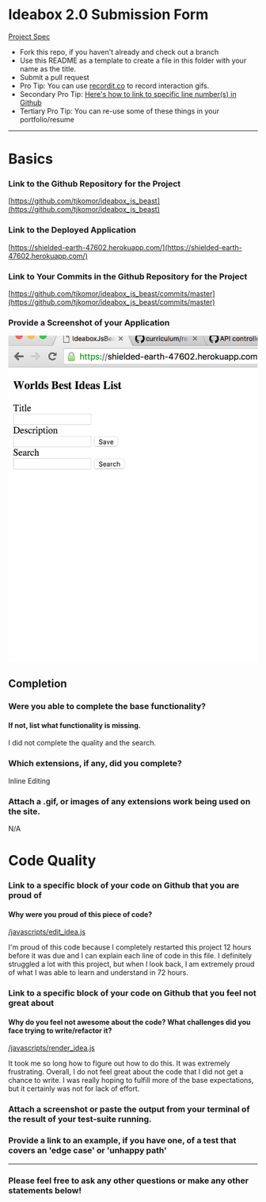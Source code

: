 # Ideabox 2.0 Submission Form
[Project Spec](https://github.com/turingschool/curriculum/blob/master/source/projects/revenge_of_idea_box.markdown)

* Fork this repo, if you haven't already and check out a branch
* Use this README as a template to create a file in this folder with your name as the title.
* Submit a pull request
* Pro Tip: You can use [recordit.co](http://recordit.co/) to record interaction gifs.
* Secondary Pro Tip: [Here's how to link to specific line number(s) in Github](http://stackoverflow.com/questions/23821235/how-to-link-to-specific-line-number-on-github)
* Tertiary Pro Tip: You can re-use some of these things in your portfolio/resume

------

# Basics

### Link to the Github Repository for the Project
[https://github.com/tjkomor/ideabox_js_beast](https://github.com/tjkomor/ideabox_js_beast)

### Link to the Deployed Application
[https://shielded-earth-47602.herokuapp.com/](https://shielded-earth-47602.herokuapp.com/)

### Link to Your Commits in the Github Repository for the Project
[https://github.com/tjkomor/ideabox_js_beast/commits/master](https://github.com/tjkomor/ideabox_js_beast/commits/master)

### Provide a Screenshot of your Application
![idea-box](images/tyler-idea-box.png)

## Completion

### Were you able to complete the base functionality?
#### If not, list what functionality is missing.

I did not complete the quality and the search.

### Which extensions, if any, did you complete?

Inline Editing

### Attach a .gif, or images of any extensions work being used on the site.

N/A

# Code Quality

### Link to a specific block of your code on Github that you are proud of
#### Why were you proud of this piece of code?
[/javascripts/edit_idea.js](https://github.com/tjkomor/ideabox_js_beast/blob/master/app/assets/javascripts/edit_idea.js)

I'm proud of this code because I completely restarted this project 12 hours
before it was due and I can explain each line of code in this file. I definitely
struggled a lot with this project, but when I look back, I am extremely proud of
what I was able to learn and understand in 72 hours.

### Link to a specific block of your code on Github that you feel not great about
#### Why do you feel not awesome about the code? What challenges did you face trying to write/refactor it?
[/javascripts/render_idea.js](https://github.com/tjkomor/ideabox_js_beast/blob/master/app/assets/javascripts/render_idea.js)

It took me so long how to figure out how to do this. It was extremely frustrating.
Overall, I do not feel great about the code that I did not get a chance to write. I was
really hoping to fulfill more of the base expectations, but it certainly was not
for lack of effort.

### Attach a screenshot or paste the output from your terminal of the result of your test-suite running.

### Provide a link to an example, if you have one, of a test that covers an 'edge case' or 'unhappy path'

-----

### Please feel free to ask any other questions or make any other statements below!
